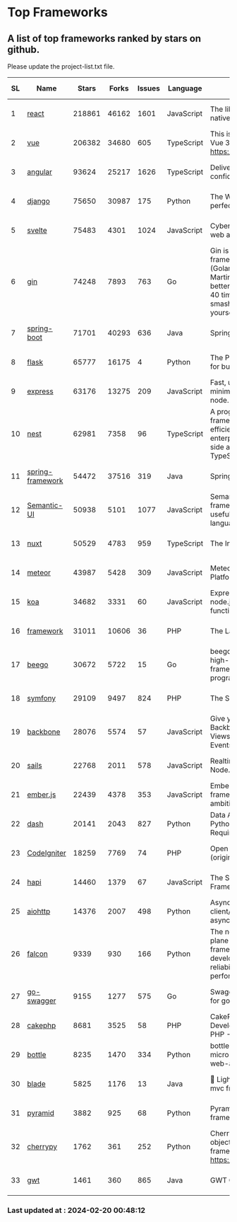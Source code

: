 # Top Frameworks
## A list of top frameworks ranked by stars on github.  
Please update the project-list.txt file.

| SL| Name  | Stars| Forks| Issues | Language | Description | Last Commit |
| --| ------| -----| ---- | ------ | -------- | ----------- | ----------- |
| 1 | [react](https://github.com/facebook/react) | 218861 | 46162 | 1601 | JavaScript | The library for web and native user interfaces. | 2024-02-19 17:36:16 |
| 2 | [vue](https://github.com/vuejs/vue) | 206382 | 34680 | 605 | TypeScript | This is the repo for Vue 2. For Vue 3, go to https://github.com/vuejs/core | 2023-12-31 13:23:55 |
| 3 | [angular](https://github.com/angular/angular) | 93624 | 25217 | 1626 | TypeScript | Deliver web apps with confidence 🚀 | 2024-02-15 20:21:29 |
| 4 | [django](https://github.com/django/django) | 75650 | 30987 | 175 | Python | The Web framework for perfectionists with deadlines. | 2024-02-19 17:34:18 |
| 5 | [svelte](https://github.com/sveltejs/svelte) | 75483 | 4301 | 1024 | JavaScript | Cybernetically enhanced web apps | 2024-02-19 17:14:13 |
| 6 | [gin](https://github.com/gin-gonic/gin) | 74248 | 7893 | 763 | Go | Gin is a HTTP web framework written in Go (Golang). It features a Martini-like API with much better performance -- up to 40 times faster. If you need smashing performance, get yourself some Gin. | 2024-02-19 02:34:48 |
| 7 | [spring-boot](https://github.com/spring-projects/spring-boot) | 71701 | 40293 | 636 | Java | Spring Boot | 2024-02-19 13:36:21 |
| 8 | [flask](https://github.com/pallets/flask) | 65777 | 16175 | 4 | Python | The Python micro framework for building web applications. | 2024-02-12 20:50:45 |
| 9 | [express](https://github.com/expressjs/express) | 63176 | 13275 | 209 | JavaScript | Fast, unopinionated, minimalist web framework for node. | 2024-02-19 19:18:24 |
| 10 | [nest](https://github.com/nestjs/nest) | 62981 | 7358 | 96 | TypeScript | A progressive Node.js framework for building efficient, scalable, and enterprise-grade server-side applications with TypeScript/JavaScript 🚀 | 2024-02-19 07:27:06 |
| 11 | [spring-framework](https://github.com/spring-projects/spring-framework) | 54472 | 37516 | 319 | Java | Spring Framework | 2024-02-19 21:39:37 |
| 12 | [Semantic-UI](https://github.com/Semantic-Org/Semantic-UI) | 50938 | 5101 | 1077 | JavaScript | Semantic is a UI component framework based around useful principles from natural language. | 2023-01-11 17:05:32 |
| 13 | [nuxt](https://github.com/nuxt/nuxt) | 50529 | 4783 | 959 | TypeScript | The Intuitive Vue Framework. | 2024-02-19 19:13:37 |
| 14 | [meteor](https://github.com/meteor/meteor) | 43987 | 5428 | 309 | JavaScript | Meteor, the JavaScript App Platform | 2024-02-15 12:52:47 |
| 15 | [koa](https://github.com/koajs/koa) | 34682 | 3331 | 60 | JavaScript | Expressive middleware for node.js using ES2017 async functions | 2024-01-17 02:02:10 |
| 16 | [framework](https://github.com/laravel/framework) | 31011 | 10606 | 36 | PHP | The Laravel Framework. | 2024-02-19 14:42:06 |
| 17 | [beego](https://github.com/beego/beego) | 30672 | 5722 | 15 | Go | beego is an open-source, high-performance web framework for the Go programming language. | 2024-02-05 07:29:29 |
| 18 | [symfony](https://github.com/symfony/symfony) | 29109 | 9497 | 824 | PHP | The Symfony PHP framework | 2024-02-16 16:26:15 |
| 19 | [backbone](https://github.com/jashkenas/backbone) | 28076 | 5574 | 57 | JavaScript | Give your JS App some Backbone with Models, Views, Collections, and Events | 2024-02-05 21:36:13 |
| 20 | [sails](https://github.com/balderdashy/sails) | 22768 | 2011 | 578 | JavaScript | Realtime MVC Framework for Node.js | 2024-02-01 21:05:31 |
| 21 | [ember.js](https://github.com/emberjs/ember.js) | 22439 | 4378 | 353 | JavaScript | Ember.js - A JavaScript framework for creating ambitious web applications | 2024-02-15 21:13:04 |
| 22 | [dash](https://github.com/plotly/dash) | 20141 | 2043 | 827 | Python | Data Apps & Dashboards for Python. No JavaScript Required. | 2024-02-15 15:09:03 |
| 23 | [CodeIgniter](https://github.com/bcit-ci/CodeIgniter) | 18259 | 7769 | 74 | PHP | Open Source PHP Framework (originally from EllisLab) | 2024-02-10 21:52:04 |
| 24 | [hapi](https://github.com/hapijs/hapi) | 14460 | 1379 | 67 | JavaScript | The Simple, Secure Framework Developers Trust | 2024-01-29 15:47:50 |
| 25 | [aiohttp](https://github.com/aio-libs/aiohttp) | 14376 | 2007 | 498 | Python | Asynchronous HTTP client/server framework for asyncio and Python | 2024-02-19 11:54:11 |
| 26 | [falcon](https://github.com/falconry/falcon) | 9339 | 930 | 166 | Python | The no-magic web data plane API and microservices framework for Python developers, with a focus on reliability, correctness, and performance at scale. | 2024-01-16 08:13:02 |
| 27 | [go-swagger](https://github.com/go-swagger/go-swagger) | 9155 | 1277 | 575 | Go | Swagger 2.0 implementation for go | 2024-02-01 11:52:57 |
| 28 | [cakephp](https://github.com/cakephp/cakephp) | 8681 | 3525 | 58 | PHP | CakePHP: The Rapid Development Framework for PHP - Official Repository | 2024-02-19 09:22:11 |
| 29 | [bottle](https://github.com/bottlepy/bottle) | 8235 | 1470 | 334 | Python | bottle.py is a fast and simple micro-framework for python web-applications. | 2024-01-03 22:31:48 |
| 30 | [blade](https://github.com/lets-blade/blade) | 5825 | 1176 | 13 | Java | :rocket: Lightning fast and elegant mvc framework for Java8 | 2023-06-16 05:18:49 |
| 31 | [pyramid](https://github.com/Pylons/pyramid) | 3882 | 925 | 68 | Python | Pyramid - A Python web framework | 2024-02-09 03:32:10 |
| 32 | [cherrypy](https://github.com/cherrypy/cherrypy) | 1762 | 361 | 252 | Python | CherryPy is a pythonic, object-oriented HTTP framework.      https://cherrypy.dev | 2024-02-15 04:10:04 |
| 33 | [gwt](https://github.com/gwtproject/gwt) | 1461 | 360 | 865 | Java | GWT Open Source Project | 2024-02-14 15:40:02 |

### Last updated at : 2024-02-20 00:48:12
